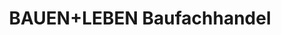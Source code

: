 ---
title: "BAUEN+LEBEN Baufachhandel"
url: /duesseldorf/bauen-leben-baufachhandel/
shop: Baumarkt
---